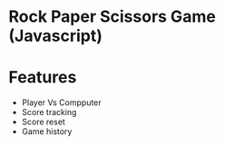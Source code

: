 # Rock Paper Scissors Game (Javascript)
# Features
- Player Vs Compputer
- Score tracking
- Score reset
- Game history
